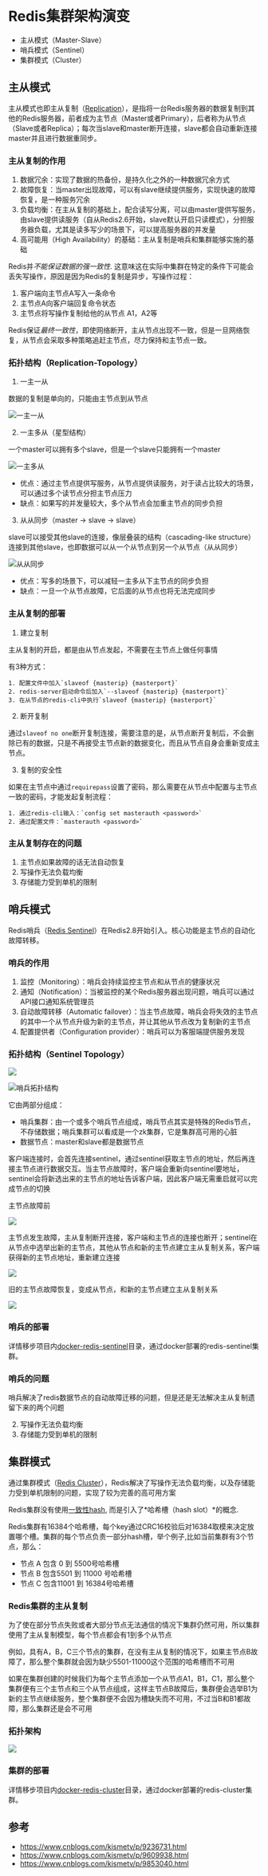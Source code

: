 Redis集群架构演变
===

* 主从模式（Master-Slave）
* 哨兵模式（Sentinel）
* 集群模式（Cluster）

主从模式
---

主从模式也即主从复制（[Replication][1]），是指将一台Redis服务器的数据复制到其他的Redis服务器，前者成为主节点（Master或者Primary），后者称为从节点（Slave或者Replica）；每次当slave和master断开连接，slave都会自动重新连接master并且进行数据重同步。

### 主从复制的作用

1. 数据冗余：实现了数据的热备份，是持久化之外的一种数据冗余方式
2. 故障恢复：当master出现故障，可以有slave继续提供服务，实现快速的故障恢复，是一种服务冗余
3. 负载均衡：在主从复制的基础上，配合读写分离，可以由master提供写服务，由slave提供读服务（自从Redis2.6开始，slave默认开启只读模式），分担服务器负载，尤其是读多写少的场景下，可以提高服务器的并发量
4. 高可能用（High Availability）的基础：主从复制是哨兵和集群能够实施的基础

Redis并*不能保证数据的强一致性*. 这意味这在实际中集群在特定的条件下可能会丢失写操作，原因是因为Redis的复制是异步，写操作过程：

1. 客户端向主节点A写入一条命令
2. 主节点A向客户端回复命令状态
3. 主节点将写操作复制给他的从节点 A1，A2等

Redis保证*最终一致性*，即使网络断开，主从节点出现不一致，但是一旦网络恢复，从节点会采取多种策略追赶主节点，尽力保持和主节点一致。

### 拓扑结构（Replication-Topology）

1. 一主一从

数据的复制是单向的，只能由主节点到从节点

![一主一从](resource/replication1.png)

2. 一主多从（星型结构）

一个master可以拥有多个slave，但是一个slave只能拥有一个master

![一主多从](resource/replication2.png)

* 优点：通过主节点提供写服务，从节点提供读服务，对于读占比较大的场景，可以通过多个读节点分担主节点压力
* 缺点：如果写的并发量较大，多个从节点会加重主节点的同步负担

3. 从从同步（master -> slave -> slave）

slave可以接受其他slave的连接，像层叠装的结构（cascading-like structure）连接到其他slave，也即数据可以从一个从节点到另一个从节点（从从同步）

![从从同步](resource/replication3.png)

* 优点：写多的场景下，可以减轻一主多从下主节点的同步负担
* 缺点：一旦一个从节点故障，它后面的从节点也将无法完成同步

### 主从复制的部署

1. 建立复制

主从复制的开启，都是由从节点发起，不需要在主节点上做任何事情

有3种方式：

    1. 配置文件中加入`slaveof {masterip} {masterport}`
    2. redis-server启动命令后加入`--slaveof {masterip} {masterport}`
    3. 在从节点的redis-cli中执行`slaveof {masterip} {masterport}`

2. 断开复制

通过`slaveof no one`断开复制连接，需要注意的是，从节点断开复制后，不会删除已有的数据，只是不再接受主节点新的数据变化，而且从节点自身会重新变成主节点。

3. 复制的安全性

如果在主节点中通过`requirepass`设置了密码，那么需要在从节点中配置与主节点一致的密码，才能发起复制流程：

    1. 通过redis-cli输入：`config set masterauth <password>`    
    2. 通过配置文件：`masterauth <password>`

### 主从复制存在的问题

1. 主节点如果故障的话无法自动恢复
2. 写操作无法负载均衡
3. 存储能力受到单机的限制

哨兵模式
---

Redis哨兵（[Redis Sentinel][2]）在Redis2.8开始引入。核心功能是主节点的自动化故障转移。

### 哨兵的作用

1. 监控（Monitoring）：哨兵会持续监控主节点和从节点的健康状况
2. 通知（Notification）：当被监控的某个Redis服务器出现问题，哨兵可以通过API接口通知系统管理员
3. 自动故障转移（Automatic failover）：当主节点故障，哨兵会将失效的主节点的其中一个从节点升级为新的主节点，并让其他从节点改为复制新的主节点
4. 配置提供者（Configuration provider）：哨兵可以为客服端提供服务发现

### 拓扑结构（Sentinel Topology）

![](resource/redis-sentinel.png)

![哨兵拓扑结构](resource/sentinel.png)

它由两部分组成：

* 哨兵集群：由一个或多个哨兵节点组成，哨兵节点其实是特殊的Redis节点，不存储数据；哨兵集群可以看成是一个zk集群，它是集群高可用的心脏
* 数据节点：master和slave都是数据节点

客户端连接时，会首先连接sentinel，通过sentinel获取主节点的地址，然后再连接主节点进行数据交互。当主节点故障时，客户端会重新向sentinel要地址，sentinel会将新选出来的主节点的地址告诉客户端，因此客户端无需重启就可以完成节点的切换

主节点故障前

![](resource/sentinel1.png)

主节点发生故障，主从复制断开连接，客户端和主节点的连接也断开；sentinel在从节点中选举出新的主节点，其他从节点和新的主节点建立主从复制关系，客户端获得新的主节点地址，重新建立连接

![](resource/sentinel2.png)

旧的主节点故障恢复，变成从节点，和新的主节点建立主从复制关系

![](resource/sentinel3.png)

### 哨兵的部署

详情移步项目内[docker-redis-sentinel][3]目录，通过docker部署的redis-sentinel集群。

### 哨兵的问题

哨兵解决了redis数据节点的自动故障迁移的问题，但是还是无法解决主从复制遗留下来的两个问题

2. 写操作无法负载均衡
3. 存储能力受到单机的限制

集群模式
---

通过集群模式（[Redis Cluster][4]），Redis解决了写操作无法负载均衡，以及存储能力受到单机限制的问题，实现了较为完善的高可用方案

Redis集群没有使用[一致性hash][5], 而是引入了*哈希槽（hash slot）*的概念.

Redis集群有16384个哈希槽，每个key通过CRC16校验后对16384取模来决定放置哪个槽。集群的每个节点负责一部分hash槽，举个例子,比如当前集群有3个节点，那么：

- 节点 A 包含 0 到 5500号哈希槽
- 节点 B 包含5501 到 11000 号哈希槽
- 节点 C 包含11001 到 16384号哈希槽

### Redis集群的主从复制

为了使在部分节点失败或者大部分节点无法通信的情况下集群仍然可用，所以集群使用了主从复制模型，每个节点都会有1到多个从节点

例如，具有A，B，C三个节点的集群，在没有主从复制的情况下，如果主节点B故障了，那么整个集群就会因为缺少5501-11000这个范围的哈希槽而不可用

如果在集群创建的时候我们为每个主节点添加一个从节点A1，B1，C1，那么整个集群便有三个主节点和三个从节点组成，这样主节点B故障后，集群便会选举B1为新的主节点继续服务，整个集群便不会因为槽缺失而不可用，不过当B和B1都故障，那么集群还是会不可用

### 拓扑架构

![](resource/redis-cluster.png)

### 集群的部署

详情移步项目内[docker-redis-cluster][6]目录，通过docker部署的redis-cluster集群。

参考
---

* https://www.cnblogs.com/kismetv/p/9236731.html
* https://www.cnblogs.com/kismetv/p/9609938.html
* https://www.cnblogs.com/kismetv/p/9853040.html

[1]: https://redis.io/topics/replication
[2]: https://redis.io/topics/sentinel
[3]: https://github.com/yankuangshi/redis-ha/tree/master/docker-redis-sentinel
[4]: https://redis.io/topics/cluster-tutorial
[5]: http://blog.codinglabs.org/articles/consistent-hashing.html
[6]: https://github.com/yankuangshi/redis-ha/tree/master/docker-redis-cluster

